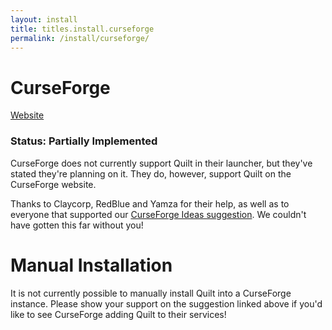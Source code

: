 ```yaml
---
layout: install
title: titles.install.curseforge
permalink: /install/curseforge/
---
```


<div class="heading-with-button">
   <h1>CurseForge</h1>
   <a href="https://download.curseforge.com" class="button is-link"><span class="icon"><i class="fas fa-globe"></i></span><span>Website</span></a>
</div>

### Status: Partially Implemented

CurseForge does not currently support Quilt in their launcher, but they've stated they're planning on it. They do,
however, support Quilt on the CurseForge website.

Thanks to Claycorp, RedBlue and Yamza for their help, as well as to everyone that supported our
[CurseForge Ideas suggestion](https://curseforge-ideas.overwolf.com/ideas/CF-I-2662). We couldn't have gotten this far 
without you!

# Manual Installation

It is not currently possible to manually install Quilt into a CurseForge instance. Please show your support on the
suggestion linked above if you'd like to see CurseForge adding Quilt to their services!
